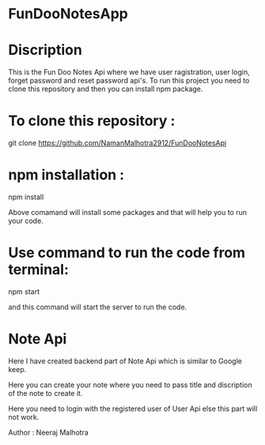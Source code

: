 # FunDooNotesApp

# Discription
This is the Fun Doo Notes Api where we have user ragistration, user login, forget password and reset password api's.
To run this project you need to clone this repository and then you can install npm package.

# To clone this repository : 

git clone https://github.com/NamanMalhotra2912/FunDooNotesApi

# npm installation :

npm install

Above comamand will install some packages and that will help you to run your code.

# Use command to run the code from terminal:
npm start

and this command will start the server to run the code.


# Note Api

Here I have created backend part of Note Api which is similar to Google keep.

Here you can create your note where you need to pass title and discription of the note to create it.

Here you need to login with the registered user of User Api else this part will not work.

Author : 
Neeraj Malhotra